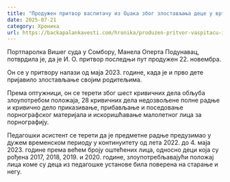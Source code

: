 ```yaml
---
title: "Продужен притвор васпитачу из Оџака због злостављања деце у вртићу"
date: 2025-07-21
category: Хроника
url: https://backapalankavesti.com/hronika/produzen-pritvor-vaspitacu-iz-odzaka-zbog-zlostavljanja-dece-u-vrticu/
---
```


Портпаролка Вишег суда у Сомбору, Манела Оперта Подунавац, потврдила је, да је И. О. притвор последњи пут продужен 22. новембра.

Он се у притвору налази од маја 2023. године, када је и прво дете пријавило злостављање својим родитељима.

Према оптужници, он се терети због шест кривичних дела обљуба злоупотребом положаја, 28 кривичних дела недозвољене полне радње и кривично дело приказивање, прибављање и поседовање порнографског материјала и искоришћавање малолетног лица за порнографију.

Педагошки асистент се терети да је предметне радње предузимао у дужем временском периоду у континуитету од лета 2022. до 4. маја 2023. године према већем броју оштећених лица, односно деци која су рођена 2017, 2018, 2019. и 2020. године, злоупотребљавајући положај лица коме су деца из педагошке установе била поверена на старање и негу.
